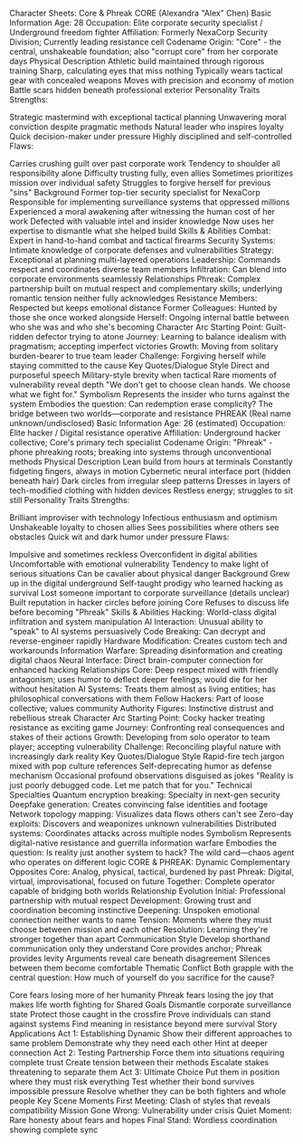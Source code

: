 Character Sheets: Core & Phreak
CORE (Alexandra "Alex" Chen)
Basic Information
Age: 28
Occupation: Elite corporate security specialist / Underground freedom fighter
Affiliation: Formerly NexaCorp Security Division; Currently leading resistance cell
Codename Origin: "Core" - the central, unshakeable foundation; also "corrupt core" from her corporate days
Physical Description
Athletic build maintained through rigorous training
Sharp, calculating eyes that miss nothing
Typically wears tactical gear with concealed weapons
Moves with precision and economy of motion
Battle scars hidden beneath professional exterior
Personality Traits
Strengths:

Strategic mastermind with exceptional tactical planning
Unwavering moral conviction despite pragmatic methods
Natural leader who inspires loyalty
Quick decision-maker under pressure
Highly disciplined and self-controlled
Flaws:

Carries crushing guilt over past corporate work
Tendency to shoulder all responsibility alone
Difficulty trusting fully, even allies
Sometimes prioritizes mission over individual safety
Struggles to forgive herself for previous "sins"
Background
Former top-tier security specialist for NexaCorp
Responsible for implementing surveillance systems that oppressed millions
Experienced a moral awakening after witnessing the human cost of her work
Defected with valuable intel and insider knowledge
Now uses her expertise to dismantle what she helped build
Skills & Abilities
Combat: Expert in hand-to-hand combat and tactical firearms
Security Systems: Intimate knowledge of corporate defenses and vulnerabilities
Strategy: Exceptional at planning multi-layered operations
Leadership: Commands respect and coordinates diverse team members
Infiltration: Can blend into corporate environments seamlessly
Relationships
Phreak: Complex partnership built on mutual respect and complementary skills; underlying romantic tension neither fully acknowledges
Resistance Members: Respected but keeps emotional distance
Former Colleagues: Hunted by those she once worked alongside
Herself: Ongoing internal battle between who she was and who she's becoming
Character Arc
Starting Point: Guilt-ridden defector trying to atone
Journey: Learning to balance idealism with pragmatism; accepting imperfect victories
Growth: Moving from solitary burden-bearer to true team leader
Challenge: Forgiving herself while staying committed to the cause
Key Quotes/Dialogue Style
Direct and purposeful speech
Military-style brevity when tactical
Rare moments of vulnerability reveal depth
"We don't get to choose clean hands. We choose what we fight for."
Symbolism
Represents the insider who turns against the system
Embodies the question: Can redemption erase complicity?
The bridge between two worlds—corporate and resistance
PHREAK (Real name unknown/undisclosed)
Basic Information
Age: 26 (estimated)
Occupation: Elite hacker / Digital resistance operative
Affiliation: Underground hacker collective; Core's primary tech specialist
Codename Origin: "Phreak" - phone phreaking roots; breaking into systems through unconventional methods
Physical Description
Lean build from hours at terminals
Constantly fidgeting fingers, always in motion
Cybernetic neural interface port (hidden beneath hair)
Dark circles from irregular sleep patterns
Dresses in layers of tech-modified clothing with hidden devices
Restless energy; struggles to sit still
Personality Traits
Strengths:

Brilliant improviser with technology
Infectious enthusiasm and optimism
Unshakeable loyalty to chosen allies
Sees possibilities where others see obstacles
Quick wit and dark humor under pressure
Flaws:

Impulsive and sometimes reckless
Overconfident in digital abilities
Uncomfortable with emotional vulnerability
Tendency to make light of serious situations
Can be cavalier about physical danger
Background
Grew up in the digital underground
Self-taught prodigy who learned hacking as survival
Lost someone important to corporate surveillance (details unclear)
Built reputation in hacker circles before joining Core
Refuses to discuss life before becoming "Phreak"
Skills & Abilities
Hacking: World-class digital infiltration and system manipulation
AI Interaction: Unusual ability to "speak" to AI systems persuasively
Code Breaking: Can decrypt and reverse-engineer rapidly
Hardware Modification: Creates custom tech and workarounds
Information Warfare: Spreading disinformation and creating digital chaos
Neural Interface: Direct brain-computer connection for enhanced hacking
Relationships
Core: Deep respect mixed with friendly antagonism; uses humor to deflect deeper feelings; would die for her without hesitation
AI Systems: Treats them almost as living entities; has philosophical conversations with them
Fellow Hackers: Part of loose collective; values community
Authority Figures: Instinctive distrust and rebellious streak
Character Arc
Starting Point: Cocky hacker treating resistance as exciting game
Journey: Confronting real consequences and stakes of their actions
Growth: Developing from solo operator to team player; accepting vulnerability
Challenge: Reconciling playful nature with increasingly dark reality
Key Quotes/Dialogue Style
Rapid-fire tech jargon mixed with pop culture references
Self-deprecating humor as defense mechanism
Occasional profound observations disguised as jokes
"Reality is just poorly debugged code. Let me patch that for you."
Technical Specialties
Quantum encryption breaking: Specialty in next-gen security
Deepfake generation: Creates convincing false identities and footage
Network topology mapping: Visualizes data flows others can't see
Zero-day exploits: Discovers and weaponizes unknown vulnerabilities
Distributed systems: Coordinates attacks across multiple nodes
Symbolism
Represents digital-native resistance and guerrilla information warfare
Embodies the question: Is reality just another system to hack?
The wild card—chaos agent who operates on different logic
CORE & PHREAK: Dynamic
Complementary Opposites
Core: Analog, physical, tactical, burdened by past
Phreak: Digital, virtual, improvisational, focused on future
Together: Complete operator capable of bridging both worlds
Relationship Evolution
Initial: Professional partnership with mutual respect
Development: Growing trust and coordination becoming instinctive
Deepening: Unspoken emotional connection neither wants to name
Tension: Moments where they must choose between mission and each other
Resolution: Learning they're stronger together than apart
Communication Style
Develop shorthand communication only they understand
Core provides anchor; Phreak provides levity
Arguments reveal care beneath disagreement
Silences between them become comfortable
Thematic Conflict
Both grapple with the central question: How much of yourself do you sacrifice for the cause?

Core fears losing more of her humanity
Phreak fears losing the joy that makes life worth fighting for
Shared Goals
Dismantle corporate surveillance state
Protect those caught in the crossfire
Prove individuals can stand against systems
Find meaning in resistance beyond mere survival
Story Applications
Act 1: Establishing Dynamic
Show their different approaches to same problem
Demonstrate why they need each other
Hint at deeper connection
Act 2: Testing Partnership
Force them into situations requiring complete trust
Create tension between their methods
Escalate stakes threatening to separate them
Act 3: Ultimate Choice
Put them in position where they must risk everything
Test whether their bond survives impossible pressure
Resolve whether they can be both fighters and whole people
Key Scene Moments
First Meeting: Clash of styles that reveals compatibility
Mission Gone Wrong: Vulnerability under crisis
Quiet Moment: Rare honesty about fears and hopes
Final Stand: Wordless coordination showing complete sync

